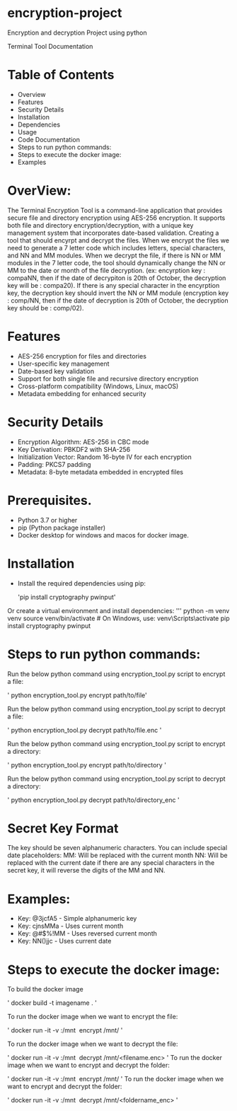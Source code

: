 # encryption-project
Encryption and decryption Project using python

Terminal Tool Documentation

# Table of Contents

- Overview
- Features
- Security Details
- Installation
- Dependencies
- Usage
- Code Documentation
- Steps to run python commands:
- Steps to execute the docker image:
- Examples

# OverView:
The Terminal Encryption Tool is a command-line application that provides secure file and directory encryption using AES-256 encryption. It supports both file and directory encryption/decryption, with a unique key management system that incorporates date-based validation. Creating a tool that should encyrpt and decrypt the files. When we encrypt the files we need to  generate a 7 letter code which includes letters, special characters, and NN and MM modules. When we decrypt the file, if there is NN or MM modules in the 7 letter code, the tool should dynamically change the NN or MM to the date or month of the file decryption. (ex: encyrption key : compaNN, then if the date of decrypiton is 20th of October, the decryption key will be : compa20). If there is any special character in the encyrption key, the decryption key should invert the NN or MM module (encryption key : comp/NN, then if the date of decryption is 20th of October, the decryption key should be : comp/02).


# Features

- AES-256 encryption for files and directories
- User-specific key management
- Date-based key validation
- Support for both single file and recursive directory encryption
- Cross-platform compatibility (Windows, Linux, macOS)
- Metadata embedding for enhanced security


# Security Details

- Encryption Algorithm: AES-256 in CBC mode
- Key Derivation: PBKDF2 with SHA-256
- Initialization Vector: Random 16-byte IV for each encryption
- Padding: PKCS7 padding
- Metadata: 8-byte metadata embedded in encrypted files


# Prerequisites.
- Python 3.7 or higher
- pip (Python package installer)
- Docker desktop for windows and macos for docker image.
# Installation
- Install the required dependencies using pip:

  'pip install cryptography pwinput'

Or create a virtual environment and install dependencies:
''' python -m venv venv
    source venv/bin/activate  # On Windows, use: venv\Scripts\activate
    pip install cryptography pwinput


# Steps to run python commands:

  Run the below python command using encryption_tool.py script to encrypt a file:

' python encryption_tool.py encrypt path/to/file'

Run the below python command using encryption_tool.py script to decrypt a file:

' python encryption_tool.py decrypt path/to/file.enc '

Run the below python command using encryption_tool.py script to encrypt a directory:

' python encryption_tool.py encrypt path/to/directory '

Run the below python command using encryption_tool.py script to decrypt a directory:

' python encryption_tool.py decrypt path/to/directory_enc '



# Secret Key Format


The key should be seven alphanumeric characters. You can include special date placeholders:
MM: Will be replaced with the current month
NN: Will be replaced with the current date
if there are any special characters in the secret key, it will reverse the digits of the MM and NN.

# Examples:

- Key: @3jcfA5 - Simple alphanumeric key
- Key: cjnsMMa - Uses current month
- Key: @#$%!MM - Uses reversed current month
- Key: NN()jjc - Uses current date

# Steps to execute the docker image:
To build the docker image

' docker build -t imagename . '

To run the docker image when we want to encrypt the file:

' docker run -it -v <path of the file>:/mnt <image name>  encrypt /mnt/<filename> '

To run the docker image when we want to decrypt the file: 

' docker run -it -v <path of the file>:/mnt <image name>  decrypt /mnt/<filename.enc> '
To run the docker image when we want to encrypt and decrypt the folder:

' docker run -it -v <path of the folder>:/mnt <image name> encrypt /mnt/<foldername> '
To run the docker image when we want to encrypt and decrypt the folder:

' docker run -it -v <path of the file>:/mnt <image name>  decrypt /mnt/<foldername_enc> '







